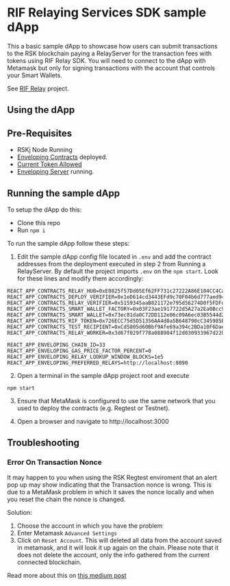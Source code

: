 # RIF Relaying Services SDK sample dApp

This a basic sample dApp to showcase how users can submit transactions to the RSK blockchain paying a RelayServer for the transaction fees with tokens using RIF Relay SDK. You will need to connect to the dApp with Metamask but only for signing transactions with the account that controls your Smart Wallets.

See [RIF Relay](https://github.com/rsksmart/rif-relay) project.

## Using the dApp

## Pre-Requisites

* RSKj Node Running
* [Enveloping Contracts](https://github.com/anarancio/rif-relay-contracts) deployed.
* [Current Token Allowed](https://github.com/anarancio/rif-relay-contracts#allowing-tokens)
* [Enveloping Server](https://github.com/infuy/rif-relay-server) running.

## Running the sample dApp

To setup the dApp do this:

* Clone this repo 
* Run `npm i`

To run the sample dApp follow these steps:

1. Edit the sample dApp config file located in `.env` and add the contract addresses from the deployment executed in step 2 from Running a RelayServer. By default the project imports `.env` on the `npm start`. Look for these lines and modify them accordingly:
```
REACT_APP_CONTRACTS_RELAY_HUB=0xE0825f57Dd05Ef62FF731c27222A86E104CC4Cad
REACT_APP_CONTRACTS_DEPLOY_VERIFIER=0x1eD614cd3443EFd9c70F04b6d777aed947A4b0c4
REACT_APP_CONTRACTS_RELAY_VERIFIER=0x5159345aaB821172e795d56274D0f5FDFdC6aBD9
REACT_APP_CONTRACTS_SMART_WALLET_FACTORY=0x03F23ae1917722d5A27a2Ea0Bcc98725a2a2a49a
REACT_APP_CONTRACTS_SMART_WALLET=0x73ec81da0C72DD112e06c09A6ec03B5544d26F05
REACT_APP_CONTRACTS_RIF_TOKEN=0x726ECC75d5D51356AA4d0a5B648790cC345985ED
REACT_APP_CONTRACTS_TEST_RECIPIENT=0xCd5805d60Bbf9Afe69a394c2BDa10F6Dae2c39AF
REACT_APP_CONTRACTS_RELAY_WORKER=0x3d67f029f778a088904f12d030933967d220faa3

REACT_APP_ENVELOPING_CHAIN_ID=33
REACT_APP_ENVELOPING_GAS_PRICE_FACTOR_PERCENT=0
REACT_APP_ENVELOPING_RELAY_LOOKUP_WINDOW_BLOCKS=1e5
REACT_APP_ENVELOPING_PREFERRED_RELAYS=http://localhost:8090
```

2. Open a terminal in the sample dApp project root and execute

```
npm start
```

3. Ensure that MetaMask is configured to use the same network that you used to deploy the contracts (e.g. Regtest or Testnet).

4. Open a browser and navigate to http://localhost:3000

## Troubleshooting
### Error On Transaction Nonce
It may happen to you when using the RSK Regtest enviroment that an alert pop up may show indicating that the Transaction nonce is wrong. This is due to a MetaMask problem in which it saves the nonce locally and when you reset the chain the nonce is changed.

Solution:
1. Choose the account in which you have the problem
2. Enter Metamask `Advanced Settings`
3. Click on `Reset Account`. This will deleted all data from the account saved in metamask, and it will look it up again on the chain. Please note that it does not delete the account, only the info gathered from the current connected blockchain.

Read more about this on [this medium post](https://medium.com/singapore-blockchain-dapps/reset-metamask-nonce-766dd4c27ca8)
